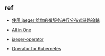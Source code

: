 

## ref
+ [使用 jaeger 给你的微服务进行分布式链路追踪](https://kebingzao.com/2020/12/25/jaeger-use/)
+ [All in One](https://www.jaegertracing.io/docs/1.21/getting-started/)

+ [jaeger-operator](https://github.com/jaegertracing/jaeger-operator)
+ [Operator for Kubernetes](https://www.jaegertracing.io/docs/1.38/operator/)